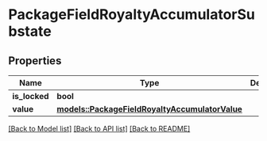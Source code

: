 # PackageFieldRoyaltyAccumulatorSubstate

## Properties

Name | Type | Description | Notes
------------ | ------------- | ------------- | -------------
**is_locked** | **bool** |  | 
**value** | [**models::PackageFieldRoyaltyAccumulatorValue**](PackageFieldRoyaltyAccumulatorValue.md) |  | 

[[Back to Model list]](../README.md#documentation-for-models) [[Back to API list]](../README.md#documentation-for-api-endpoints) [[Back to README]](../README.md)


